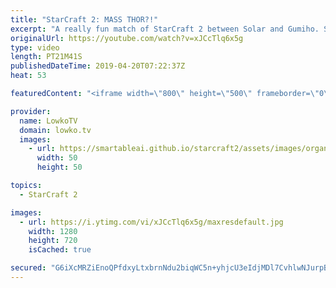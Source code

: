 ```yaml
---
title: "StarCraft 2: MASS THOR?!"
excerpt: "A really fun match of StarCraft 2 between Solar and Gumiho. Subscribe for more videos: http://lowko.tv/youtube More StarCraft 2 casts: https://youtu.be/BfikSEkWzao  Gumiho is known to experiment with different strategies in all matchups, but especially Terran versus Zerg. In this game as well he decides"
originalUrl: https://youtube.com/watch?v=xJCcTlq6x5g
type: video
length: PT21M41S
publishedDateTime: 2019-04-20T07:22:37Z
heat: 53

featuredContent: "<iframe width=\"800\" height=\"500\" frameborder=\"0\" src=\"https://www.youtube.com/embed/xJCcTlq6x5g\" allow=\"accelerometer; autoplay; encrypted-media; gyroscope; picture-in-picture\" allowfullscreen></iframe>"

provider:
  name: LowkoTV
  domain: lowko.tv
  images:
    - url: https://smartableai.github.io/starcraft2/assets/images/organizations/lowko.tv-50x50.jpg
      width: 50
      height: 50

topics:
  - StarCraft 2

images:
  - url: https://i.ytimg.com/vi/xJCcTlq6x5g/maxresdefault.jpg
    width: 1280
    height: 720
    isCached: true

secured: "G6iXcMRZiEnoQPfdxyLtxbrnNdu2biqWC5n+yhjcU3eIdjMDl7CvhlwNJurpBQn1vp+5VQrxUn2/t8KWIGxobZOA+FY0gLJcAKVmNUkS8P84R/hroeTVm3OXN53wbYi7es7g2EptpllykTX+qltl9rtVmVvae//hM+asRwTdFf6ErAgVf7Ob0aY+CqwzDG0MD57Dfu54gBJer6natisZY1GNmPLb9S4QgUDtAJa/D0p3vm9+/3wCUxBBUW0XMR0akhJtzwvsDh7oGEZl+P3DHC/oHGLeUZIpwcLy9jTmgx7EPFL3aJADgvyirWfzhn/8on9CRRvVSm4YlVF38YViMfgGfKZSh1d/R8lTqdfbu3IBaI7UZl62cOwa4yGBSUc9Km9UhkmpZ4O5oHco+2oqfyN47/AUDy5U4o2zpPVpQsOq+zIemMC83Wo1wQvST1+k;qkrh/tWF3rufb12ZPHPOBw=="
---
```


